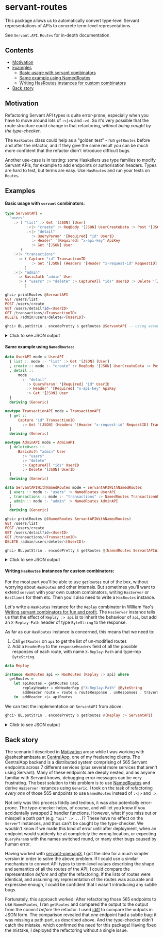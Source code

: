 # servant-routes

This package allows us to automatically convert type-level Servant representations of APIs to concrete term-level representations.

See `Servant.API.Routes` for in-depth documentation.

## Contents

* [Motivation](#motivation)
* [Examples](#examples)
    * [Basic usage with servant combinators](#basic-usage-with-servant-combinators)
    * [Same example using NamedRoutes](#same-example-using-namedroutes)
    * [Writing HasRoutes instances for custom combinators](#writing-hasroutes-instances-for-custom-combinators)
* [Back story](#back-story)


## Motivation

Refactoring Servant API types is quite error-prone, especially when you have to move
around lots of `:<|>`s and `:>`s.  So it's very possible that the route structure could
change in that refactoring, _without being caught by the type-checker_.

The `HasRoutes` class could help as a "golden test" - run `getRoutes` before and after the refactor, and if they give the same
result you can be much more confident that the refactor didn't introduce difficult bugs.

Another use-case is in testing: some Haskellers use type families to modify Servant APIs, for example
to add endpoints or authorisation headers. Types are hard to test, but terms are easy. Use `HasRoutes`
and run your tests on `Routes`.


## Examples

#### Basic usage with `servant` combinators:

```haskell
type ServantAPI =
  "users"
    :> ( "list" :> Get '[JSON] [User]
          :<|> "create" :> ReqBody '[JSON] UserCreateData :> Post '[JSON] UserID
          :<|> "detail"
            :> QueryParam' '[Required] "id" UserID
            :> Header' '[Required] "x-api-key" ApiKey
            :> Get '[JSON] User
       )
    :<|> "transactions"
      :> ( Capture "id" TransactionID
            :> Get '[JSON] (Headers '[Header "x-request-id" RequestID] Transaction)
         )
    :<|> "admin"
      :> BasicAuth "admin" User
      :> ( "users" :> "delete" :> CaptureAll "ids" UserID :> Delete '[JSON] UserID
         )
```

```haskell
ghci> printRoutes @ServantAPI
GET /users/list
POST /users/create
GET /users/detail?id=<UserID>
GET /transactions/<TransactionID>
DELETE /admin/users/delete/<[UserID]>

ghci> BL.putStrLn . encodePretty $ getRoutes @ServantAPI -- using aeson-pretty
```

<details>
<summary>Click to see JSON output</summary>
  
```json
[
    {
        "auths": [],
        "description": null,
        "method": "GET",
        "params": [],
        "path": "/users/list",
        "request_body": null,
        "request_headers": [],
        "response": {
            "headers": [],
            "type": "[User]"
        },
        "summary": null
    },
    {
        "auths": [],
        "description": null,
        "method": "POST",
        "params": [],
        "path": "/users/create",
        "request_body": "UserCreateData",
        "request_headers": [],
        "response": {
            "headers": [],
            "type": "UserID"
        },
        "summary": null
    },
    {
        "auths": [],
        "description": null,
        "method": "GET",
        "params": [
            {
                "name": "id",
                "param_type": "UserID",
                "type": "SingleParam"
            }
        ],
        "path": "/users/detail",
        "request_body": null,
        "request_headers": [
            {
                "name": "x-api-key",
                "type": "ApiKey"
            }
        ],
        "response": {
            "headers": [],
            "type": "User"
        },
        "summary": null
    },
    {
        "auths": [],
        "description": null,
        "method": "GET",
        "params": [],
        "path": "/transactions/<TransactionID>",
        "request_body": null,
        "request_headers": [],
        "response": {
            "headers": [
                {
                    "name": "x-request-id",
                    "type": "RequestID"
                }
            ],
            "type": "Transaction"
        },
        "summary": null
    },
    {
        "auths": [
            "Basic admin"
        ],
        "description": null,
        "method": "DELETE",
        "params": [],
        "path": "/admin/users/delete/<[UserID]>",
        "request_body": null,
        "request_headers": [],
        "response": {
            "headers": [],
            "type": "UserID"
        },
        "summary": null
    }
]
```

</details>

#### Same example using `NamedRoutes`:

```haskell
data UserAPI mode = UserAPI
  { list :: mode :- "list" :> Get '[JSON] [User]
  , create :: mode :- "create" :> ReqBody '[JSON] UserCreateData :> Post '[JSON] UserID
  , detail ::
      mode
        :- "detail"
          :> QueryParam' '[Required] "id" UserID
          :> Header' '[Required] "x-api-key" ApiKey
          :> Get '[JSON] User
  }
  deriving (Generic)

newtype TransactionAPI mode = TransactionAPI
  { get ::
      Capture "id" TransactionID
        :> Get '[JSON] (Headers '[Header "x-request-id" RequestID] Transaction)
  }
  deriving (Generic)

newtype AdminAPI mode = AdminAPI
  { deleteUsers ::
      BasicAuth "admin" User
        :> "users"
        :> "delete"
        :> CaptureAll "ids" UserID
        :> Delete '[JSON] UserID
  }
  deriving (Generic)

data ServantAPIWithNamedRoutes mode = ServantAPIWithNamedRoutes
  { users :: mode :- "users" :> NamedRoutes UserAPI
  , transactions :: mode :- "transactions" :> NamedRoutes TransactionAPI
  , admin :: mode :- "admin" :> NamedRoutes AdminAPI
  }
  deriving (Generic)
```

```haskell
ghci> printRoutes @(NamedRoutes ServantAPIWithNamedRoutes)
GET /users/list
POST /users/create
GET /users/detail?id=<UserID>
GET /transactions/<TransactionID>
DELETE /admin/users/delete/<[UserID]>

ghci> BL.putStrLn . encodePretty $ getRoutes @(NamedRoutes ServantAPIWithNamedRoutes)
```

<details>
<summary>Click to see JSON output</summary>

Note this is the same as above, so we know we refactored `ServantAPI` to `ServantAPIWithNamedRoutes` correctly!
  
```json
[
    {
        "auths": [],
        "description": null,
        "method": "GET",
        "params": [],
        "path": "/users/list",
        "request_body": null,
        "request_headers": [],
        "response": {
            "headers": [],
            "type": "[User]"
        },
        "summary": null
    },
    {
        "auths": [],
        "description": null,
        "method": "POST",
        "params": [],
        "path": "/users/create",
        "request_body": "UserCreateData",
        "request_headers": [],
        "response": {
            "headers": [],
            "type": "UserID"
        },
        "summary": null
    },
    {
        "auths": [],
        "description": null,
        "method": "GET",
        "params": [
            {
                "name": "id",
                "param_type": "UserID",
                "type": "SingleParam"
            }
        ],
        "path": "/users/detail",
        "request_body": null,
        "request_headers": [
            {
                "name": "x-api-key",
                "type": "ApiKey"
            }
        ],
        "response": {
            "headers": [],
            "type": "User"
        },
        "summary": null
    },
    {
        "auths": [],
        "description": null,
        "method": "GET",
        "params": [],
        "path": "/transactions/<TransactionID>",
        "request_body": null,
        "request_headers": [],
        "response": {
            "headers": [
                {
                    "name": "x-request-id",
                    "type": "RequestID"
                }
            ],
            "type": "Transaction"
        },
        "summary": null
    },
    {
        "auths": [
            "Basic admin"
        ],
        "description": null,
        "method": "DELETE",
        "params": [],
        "path": "/admin/users/delete/<[UserID]>",
        "request_body": null,
        "request_headers": [],
        "response": {
            "headers": [],
            "type": "UserID"
        },
        "summary": null
    }
]
```

</details>

#### Writing `HasRoutes` instances for custom combinators:

For the most part you'll be able to use `getRoutes` out of the box, without worrying about `HasRoutes` and other internals.
But sometimes you'll want to extend `servant` with your own custom combinators, writing `HasServer` or `HasClient` for them etc.
Then you'll also need to write a `HasRoutes` instance.

Let's write a `HasRoutes` instance for the `Replay` combinator in William Yao's
[Writing servant combinators for fun and profit](https://williamyaoh.com/posts/2023-02-28-writing-servant-combinators.html#:~:text=Example%3A%20Returning%20a%20header%20with%20a%20%22replay%22%20path).
The `HasServer` instance tells us that the effect of `Replay :> api` is to inherit the behaviour of `api`, but add an `X-Replay-Path` header of type `ByteString` to the response.

As far as our `HasRoutes` instance is concerned, this means that we need to:

1. Call `getRoutes` on `api` to get the list of un-modified routes
2. Add a `HeaderRep` to the `responseHeaders` field of all the possible responses of each route, with name `X-Replay-Path` and type-rep `ByteString`.

```haskell
data Replay

instance HasRoutes api => HasRoutes (Replay :> api) where
  getRoutes =
    let apiRoutes = getRoutes @api
        replayHeader = mkHeaderRep @"X-Replay-Path" @ByteString
        addHeader route = route & routeResponse . unResponses . traversed . responseHeaders %~ Set.insert replayHeader
    in  addHeader <$> apiRoutes
```

We can test the implementation on `ServantAPI` from above:

```haskell
ghci> BL.putStrLn . encodePretty $ getRoutes @(Replay :> ServantAPI)
```

<details>
<summary>Click to see JSON output</summary>

Note that each route is the same as above, but with an extra `response.header` `{"name": "X-Replay-Path", "type": "ByteString"}`:
  
```json
[
    {
        "auths": [],
        "description": null,
        "method": "GET",
        "params": [],
        "path": "/users/list",
        "request_body": null,
        "request_headers": [],
        "response": {
            "headers": [
                {
                    "name": "X-Replay-Path",
                    "type": "ByteString"
                }
            ],
            "type": "[User]"
        },
        "summary": null
    },
    {
        "auths": [],
        "description": null,
        "method": "POST",
        "params": [],
        "path": "/users/create",
        "request_body": "UserCreateData",
        "request_headers": [],
        "response": {
            "headers": [
                {
                    "name": "X-Replay-Path",
                    "type": "ByteString"
                }
            ],
            "type": "UserID"
        },
        "summary": null
    },
    {
        "auths": [],
        "description": null,
        "method": "GET",
        "params": [
            {
                "name": "id",
                "param_type": "UserID",
                "type": "SingleParam"
            }
        ],
        "path": "/users/detail",
        "request_body": null,
        "request_headers": [
            {
                "name": "x-api-key",
                "type": "ApiKey"
            }
        ],
        "response": {
            "headers": [
                {
                    "name": "X-Replay-Path",
                    "type": "ByteString"
                }
            ],
            "type": "User"
        },
        "summary": null
    },
    {
        "auths": [],
        "description": null,
        "method": "GET",
        "params": [],
        "path": "/transactions/<TransactionID>",
        "request_body": null,
        "request_headers": [],
        "response": {
            "headers": [
                {
                    "name": "X-Replay-Path",
                    "type": "ByteString"
                },
                {
                    "name": "x-request-id",
                    "type": "RequestID"
                }
            ],
            "type": "Transaction"
        },
        "summary": null
    },
    {
        "auths": [
            "Basic admin"
        ],
        "description": null,
        "method": "DELETE",
        "params": [],
        "path": "/admin/users/delete/<[UserID]>",
        "request_body": null,
        "request_headers": [],
        "response": {
            "headers": [
                {
                    "name": "X-Replay-Path",
                    "type": "ByteString"
                }
            ],
            "type": "UserID"
        },
        "summary": null
    }
]
```

</details>


## Back story

The scenario I described in [Motivation](#motivation) arose while I was working with @asheshambasta at [CentralApp](https://www.centralapp.com/),
one of my freelancing clients. The CentralApp backend is a distributed system comprising of 565 Servant endpoints across 7 different services
(plus several more services that aren't using Servant). Many of these endpoints are deeply nested, and as anyone familiar with Servant knows, debugging
error messages can be very frustrating. The best solution to this problem is to use [NamedRoutes](https://hackage.haskell.org/package/servant/docs/Servant-API.html#t:NamedRoutes)
and derive `HasServer` instances using `Generic`. I took on the task of refactoring _every one_ of those 565 endpoints to use `NamedRoutes` instead of
`:<|>` and `:>`.

Not only was this process fiddly and tedious, it was also potentially error-prone. The type-checker helps, of course, and will let you know if you accidentally
swapped 2 handler functions. However, what if you miss out or misspell a path part (e.g. `"api" :> ...`)? These have no effect on the `ServerT` instances, and thus
can't be caught by the type-checker. We wouldn't know if we made this kind of error until after deployment, when an endpoint would suddenly be at completely the wrong location,
or expecting `QueryParam`s with the names switched round, or many other bugs caused by human error.

Having worked with [servant-openapi3](https://hackage.haskell.org/package/servant-openapi3), I got the idea for a much simpler version in order to solve the above problem.
If I could use a similar mechanism to convert API types to term-level values describing the shape and semantics of all the routes of the API, I could compare the
representation _before_ and _after_ the refactoring. If the lists of routes were identical, and assuming my representation of the routes was accurate and expressive enough,
I could be confident that I wasn't introducing any subtle bugs.

Fortunately, this approach worked! After refactoring those 565 endpoints to use `NamedRoutes`, I ran `getRoutes` and compared the output to the output from the commit _before_
the refactor. I used [jdiff](https://github.com/networktocode/jdiff) to compare the outputs in JSON form. The comparison revealed that _one_ endpoint had a subtle bug:
it was missing a path part, as described above. And the type-checker didn't catch the mistake, which confirmed the need for this package!
Having fixed the mistake, I deployed the refactoring without a single issue.
